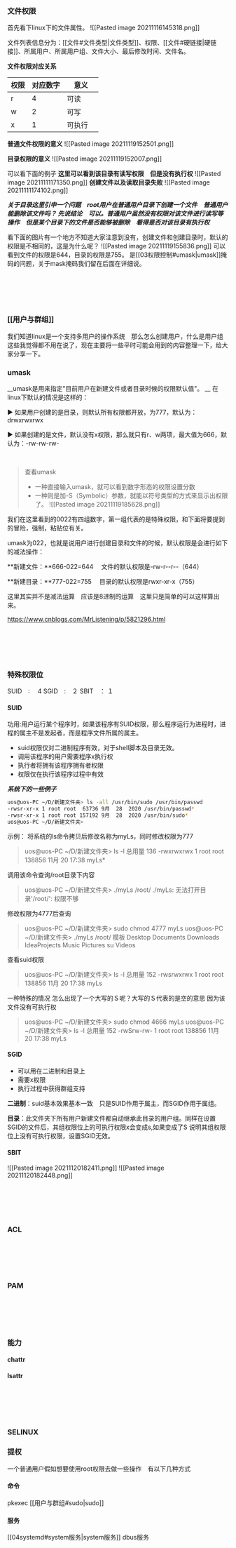 ###  文件权限
首先看下linux下的文件属性。
![[Pasted image 20211116145318.png]]

 文件列表信息分为：[[文件#文件类型|文件类型]]、权限、[[文件#硬链接|硬链接]]、所属用户、所属用户组、文件大小、最后修改时间、文件名。
 
 **文件权限对应关系**
 
| 权限 | 对应数字 |意义|
| ---- | ---- | ----|
| r | 	4　| 可读　　|
| w |	2　|	可写　　|
| x |	1　|	可执行　|

__普通文件权限的意义__
![[Pasted image 20211119152501.png]]

__目录权限的意义__
![[Pasted image 20211119152007.png]]


可以看下面的例子
**这里可以看到该目录有读写权限　但是没有执行权**
![[Pasted image 20211111171350.png]]
**创建文件以及读取目录失败**
![[Pasted image 20211111174102.png]]

***关于目录这里引申一个问题　root用户在普通用户目录下创建一个文件　普通用户能删除该文件吗？
先说结论　可以。普通用户虽然没有权限对该文件进行读写等操作　但是某个目录下的文件是否能够被删除　看得是否对该目录有执行权***



看下面的图片有一个地方不知道大家注意到没有，创建文件和创建目录时，默认的权限是不相同的，这是为什么呢？
![[Pasted image 20211119155836.png]]
可以看到文件的权限是644，目录的权限是755。
是[[03权限控制#umask|umask]]掩码的问题，关于mask掩码我们留在后面在详细说。


<br></br>
<br></br>
### [[用户与群组]]
我们知道linux是一个支持多用户的操作系统　那么怎么创建用户，什么是用户组这些我觉得都不用在说了，现在主要将一些平时可能会用到的内容整理一下，给大家分享一下。

### umask
__umask是用来指定"目前用户在新建文件或者目录时候的权限默认值"。
__
在linux下默认的情况是这样的：

 ▶ 如果用户创建的是目录，则默认所有权限都开放，为777，默认为：drwxrwxrwx

 ▶ 如果创建的是文件，默认没有x权限，那么就只有r、w两项，最大值为666，默认为：-rw-rw-rw-
 
<br/>

>查看umask
>- 一种直接输入umask，就可以看到数字形态的权限设置分数
>- 一种则是加-S（Symbolic）参数，就能以符号类型的方式来显示出权限了。
>![[Pasted image 20211119185628.png]]

 我们在这里看到的0022有四组数字，第一组代表的是特殊权限，和下面将要提到的冒险，强制，粘贴位有关。

umask为022，也就是说用户进行创建目录和文件的时候，默认权限是会进行如下的减法操作：

 **新建文件：**666-022=644　
 文件的默认权限是-rw-r--r--（644）

 **新建目录：**777-022=755　
 目录的默认权限是rwxr-xr-x（755）
 
 这里其实并不是减法运算　应该是8进制的运算　这里只是简单的可以这样算出来。


https://www.cnblogs.com/MrListening/p/5821296.html

<br></br>
<br></br>
### 特殊权限位
SUID　:　	4
SGID　:　２
SBIT　：	１
#### SUID
 功用:用户运行某个程序时，如果该程序有SUID权限，那么程序运行为进程时，进程的属主不是发起者，而是程序文件所属的属主。  
 
 - suid权限仅对二进制程序有效，对于shell脚本及目录无效。
 - 调用该程序的用户需要程序x执行权
 - 执行者将拥有该程序拥有者权限
 - 权限仅在执行该程序过程中有效

***系统下的一些例子***
 ```bash
 uos@uos-PC ~/D/新建文件夹> ls -all /usr/bin/sudo /usr/bin/passwd 
-rwsr-xr-x 1 root root  63736 9月  28  2020 /usr/bin/passwd*
-rwsr-xr-x 1 root root 157192 9月  28  2020 /usr/bin/sudo*
uos@uos-PC ~/D/新建文件夹> 
 ```
 
 示例：
 将系统的ls命令拷贝后修改名称为myLs，同时修改权限为777
 >uos@uos-PC ~/D/新建文件夹> ls -l
总用量 136
-rwxrwxrwx 1 root root 138856 11月 20 17:38 myLs*

调用该命令查询/root目录下内容
>uos@uos-PC ~/D/新建文件夹> ./myLs /root/
./myLs: 无法打开目录'/root/': 权限不够

修改权限为4777后查询
>uos@uos-PC ~/D/新建文件夹> sudo chmod 4777 myLs
uos@uos-PC ~/D/新建文件夹> ./myLs /root/
模板  Desktop  Documents  Downloads  IdeaProjects  Music  Pictures  su  Videos

查看suid权限
>uos@uos-PC ~/D/新建文件夹> ls -l
总用量 152
-rwsrwxrwx  1 root root 138856 11月 20 17:38 myLs

一种特殊的情况 怎么出现了一个大写的Ｓ呢？大写的Ｓ代表的是空的意思
因为该文件没有可执行权
>uos@uos-PC ~/D/新建文件夹> sudo chmod 4666 myLs
uos@uos-PC ~/D/新建文件夹> ls -l
总用量 152
-rwSrw-rw-  1 root root 138856 11月 20 17:38 myLs


 
#### SGID

- 可以用在二进制和目录上
- 需要x权限
- 执行过程中获得群组支持

**二进制**：suid基本效果基本一致　只是SUID作用于属主，而SGID作用于属组。

**目录**：此文件夹下所有用户新建文件都自动继承此目录的用户组。同样在设置SGID的文件后，其组权限位上的可执行权限x会变成s,如果变成了S 说明其组权限位上没有可执行权限，设置SGID无效。

#### SBIT
![[Pasted image 20211120182411.png]]
![[Pasted image 20211120182448.png]]


<br></br>
<br></br>
### ACL
<br></br>
<br></br>
### PAM
<br></br>
<br></br>
### 能力
#### chattr
#### lsattr

<br></br>
<br></br>
### SELINUX




### 提权
一个普通用户假如想要使用root权限去做一些操作　有以下几种方式

#### 命令
pkexec
[[用户与群组#sudo|sudo]]


#### 服务
[[04systemd#system服务|system服务]]
	dbus服务
	


